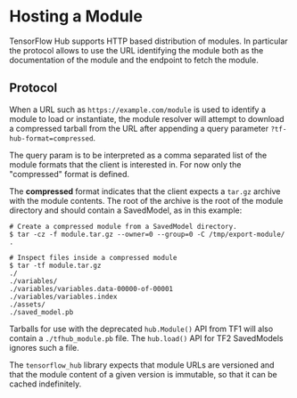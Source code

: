 # Hosting a Module

TensorFlow Hub supports HTTP based distribution of modules. In particular
the protocol allows to use the URL identifying the module both as the
documentation of the module and the endpoint to fetch the module.


## Protocol

When a URL such as `https://example.com/module` is used to identify a
module to load or instantiate, the module resolver will attempt to
download a compressed tarball from the URL after appending a query
parameter `?tf-hub-format=compressed`.

The query param is to be interpreted as a comma separated list of the
module formats that the client is interested in. For now only the
"compressed" format is defined.

The **compressed** format indicates that the client expects a `tar.gz`
archive with the module contents. The root of the archive is the root
of the module directory and should contain a SavedModel, as in this
example:

```shell
# Create a compressed module from a SavedModel directory.
$ tar -cz -f module.tar.gz --owner=0 --group=0 -C /tmp/export-module/ .

# Inspect files inside a compressed module
$ tar -tf module.tar.gz
./
./variables/
./variables/variables.data-00000-of-00001
./variables/variables.index
./assets/
./saved_model.pb
```

Tarballs for use with the deprecated `hub.Module()` API from TF1 will also
contain a `./tfhub_module.pb` file. The `hub.load()` API for TF2 SavedModels
ignores such a file.

The `tensorflow_hub` library expects that module URLs are versioned
and that the module content of a given version is immutable, so that it can
be cached indefinitely.
